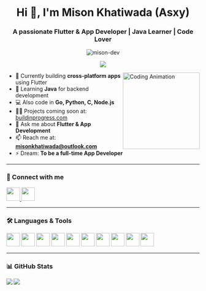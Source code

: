 <h1 align="center">Hi 👋, I'm Mison Khatiwada (Asxy)</h1>
<h3 align="center">A passionate Flutter & App Developer | Java Learner | Code Lover</h3>

<p align="center">
  <img src="https://komarev.com/ghpvc/?username=mison-dev&label=Profile%20views&color=0e75b6&style=flat" alt="mison-dev" />
</p>

<p align="center">
  <img src="https://github-profile-trophy.vercel.app/?username=mison-dev&theme=dracula&no-frame=true&no-bg=true&margin-w=15" />
</p>

<img align="right" height="200" src="https://media.giphy.com/media/qgQUggAC3Pfv687qPC/giphy.gif" alt="Coding Animation" />

- 🔭 Currently building **cross-platform apps** using Flutter  
- 🌱 Learning **Java** for backend development  
- 💻 Also code in **Go, Python, C, Node.js**  
- 👨‍💻 Projects coming soon at: [buildinprogress.com](http://www.buildinprogress.com)  
- 💬 Ask me about **Flutter & App Development**  
- 📫 Reach me at: **misonkhatiwada@outlook.com**  
- ⚡ Dream: **To be a full-time App Developer**  

---

<h3 align="left">🔗 Connect with me</h3>

<div align="left">
  <a href="mailto:misonkhatiwada@outlook.com">
    <img src="https://img.shields.io/static/v1?message=Outlook&logo=microsoft-outlook&label=&color=0078D4&logoColor=white&labelColor=&style=for-the-badge" height="35" />
  </a>
  <a href="https://discord.com/users/your-discord-id" target="_blank">
    <img src="https://img.shields.io/static/v1?message=Discord&logo=discord&label=&color=7289DA&logoColor=white&labelColor=&style=for-the-badge" height="35" />
  </a>
</div>

---

<h3 align="left">🛠️ Languages & Tools</h3>

<div align="left">
  <img src="https://cdn.jsdelivr.net/gh/devicons/devicon/icons/flutter/flutter-original.svg" height="35" />
  <img src="https://cdn.jsdelivr.net/gh/devicons/devicon/icons/dart/dart-original.svg" height="35" />
  <img src="https://cdn.jsdelivr.net/gh/devicons/devicon/icons/java/java-original.svg" height="35" />
  <img src="https://cdn.jsdelivr.net/gh/devicons/devicon/icons/go/go-original.svg" height="35" />
  <img src="https://cdn.jsdelivr.net/gh/devicons/devicon/icons/python/python-original.svg" height="35" />
  <img src="https://cdn.jsdelivr.net/gh/devicons/devicon/icons/c/c-original.svg" height="35" />
  <img src="https://cdn.jsdelivr.net/gh/devicons/devicon/icons/nodejs/nodejs-original.svg" height="35" />
  <img src="https://cdn.jsdelivr.net/gh/devicons/devicon/icons/html5/html5-original.svg" height="35" />
  <img src="https://cdn.jsdelivr.net/gh/devicons/devicon/icons/css3/css3-original.svg" height="35" />
  <img src="https://cdn.jsdelivr.net/gh/devicons/devicon/icons/git/git-original.svg" height="35" />
</div>

---

<h3 align="left">📊 GitHub Stats</h3>

<p>
  <img align="left" src="https://github-readme-stats.vercel.app/api/top-langs/?username=mison-dev&layout=compact&theme=radical" />
</p>

<p>
  <img align="center" src="https://github-readme-stats.vercel.app/api?username=mison-dev&show_icons=true&theme=radical" />
</p>
